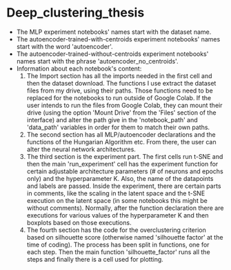 # Deep_clustering_thesis

- The MLP experiment notebooks' names start with the dataset name.
- The autoencoder-trained-with-centroids experiment notebooks' names start with the word 'autoencoder'.
- The autoencoder-trained-without-centroids experiment notebooks' names start with the phrase 'autoencoder_no_centroids'.
- Information about each notebook's content:
  1. The Import section has all the imports needed in the first cell and then the dataset download. The functions I use extract the dataset files from my drive, using their paths. Those functions need to be replaced for the notebooks to run outside of Google Colab. If the user intends to run the files from Google Colab, they can mount their drive (using the option 'Mount Drive' from the 'Files' section of the interface) and alter the path give in the 'notebook_path' and 'data_path' variables in order for them to match their own paths.
  2. The second section has all MLP/autoencoder declarations and the functions of the Hungarian Algorithm etc. From there, the user can alter the neural network architectures.
  3. The third section is the experiment part. The first cells run t-SNE and then the main 'run_experiment' cell has the experiment function for certain adjustable architecture parameters (# of neurons and epochs only) and the hyperparameter K. Also, the name of the datapoints and labels are passed. Inside the experiment, there are certain parts in comments, like the scaling in the latent space and the t-SNE execution on the latent space (in some notebooks this might be without comments). Normally, after the function declaration there are executions for various values of the hyperparameter K and then boxplots based on those executions.
  4. The fourth section has the code for the overclustering criterion based on silhouette score (otherwise named 'silhouette factor' at the time of coding). The process has been split in functions, one for each step. Then the main function 'silhouette_factor' runs all the steps and finally there is a cell used for plotting.
